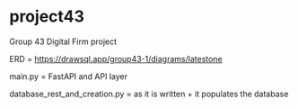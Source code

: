 # project43
Group 43 Digital Firm project


ERD = https://drawsql.app/group43-1/diagrams/latestone


main.py = FastAPI and API layer 

database_rest_and_creation.py = as it is written + it populates the database 





